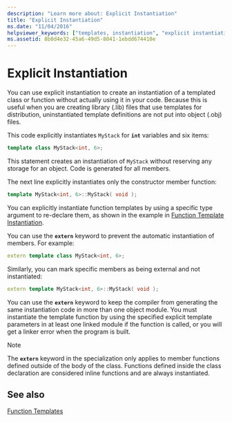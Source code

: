 ```yaml
---
description: "Learn more about: Explicit Instantiation"
title: "Explicit Instantiation"
ms.date: "11/04/2016"
helpviewer_keywords: ["templates, instantiation", "explicit instantiation", "instantiation, explicit"]
ms.assetid: 8b0d4e32-45a6-49d5-8041-1ebdd674410e
---
```

# Explicit Instantiation

You can use explicit instantiation to create an instantiation of a templated class or function without actually using it in your code. Because this is useful when you are creating library (.lib) files that use templates for distribution, uninstantiated template definitions are not put into object (.obj) files.

This code explicitly instantiates `MyStack` for **`int`** variables and six items:

```cpp
template class MyStack<int, 6>;
```

This statement creates an instantiation of `MyStack` without reserving any storage for an object. Code is generated for all members.

The next line explicitly instantiates only the constructor member function:

```cpp
template MyStack<int, 6>::MyStack( void );
```

You can explicitly instantiate function templates by using a specific type argument to re-declare them, as shown in the example in [Function Template Instantiation](../cpp/function-template-instantiation.md).

You can use the **`extern`** keyword to prevent the automatic instantiation of members. For example:

```cpp
extern template class MyStack<int, 6>;
```

Similarly, you can mark specific members as being external and not instantiated:

```cpp
extern template MyStack<int, 6>::MyStack( void );
```

You can use the **`extern`** keyword to keep the compiler from generating the same instantiation code in more than one object module. You must instantiate the template function by using the specified explicit template parameters in at least one linked module if the function is called, or you will get a linker error when the program is built.

> [!NOTE]
> The **`extern`** keyword in the specialization only applies to member functions defined outside of the body of the class. Functions defined inside the class declaration are considered inline functions and are always instantiated.

## See also

[Function Templates](../cpp/function-templates.md)
